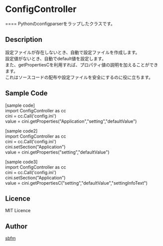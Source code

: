 # ConfigController
====
Pythonのconfigparserをラップしたクラスです。

## Description
設定ファイルが存在しないとき、自動で設定ファイルを作成します。  
設定値がないとき、自動でdefault値を設定します。  
また、getPropertiesCを利用すれば、プロパティ値の説明を加えることができます。  
これはソースコードの配布や設定ファイルを安全にするのに役に立ちます。  

## Sample Code
[sample code]  
import ConfigController as cc  
cini = cc.Call('config.ini')  
value = cini.getProperties("Application","setting","defaultValue")  
  
[sample code2]  
import ConfigController as cc  
cini = cc.Call('config.ini')  
cini.setSection("Application")  
value = cini.getProperties("setting","defaultValue")  
  
[sample code3]  
import ConfigController as cc  
cini = cc.Call('config.ini')  
cini.setSection("Application")  
value = cini.getPropertiesC("setting","defaultValue","settingInfoText")  

## Licence
MIT Licence  

## Author

[sbfm](https://github.com/sbfm)
 
